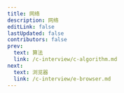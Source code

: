 ```yaml
---
title: 网络
description: 网络
editLink: false
lastUpdated: false
contributors: false
prev:
  text: 算法
  link: /c-interview/c-algorithm.md
next:
  text: 浏览器
  link: /c-interview/e-browser.md
---
```

